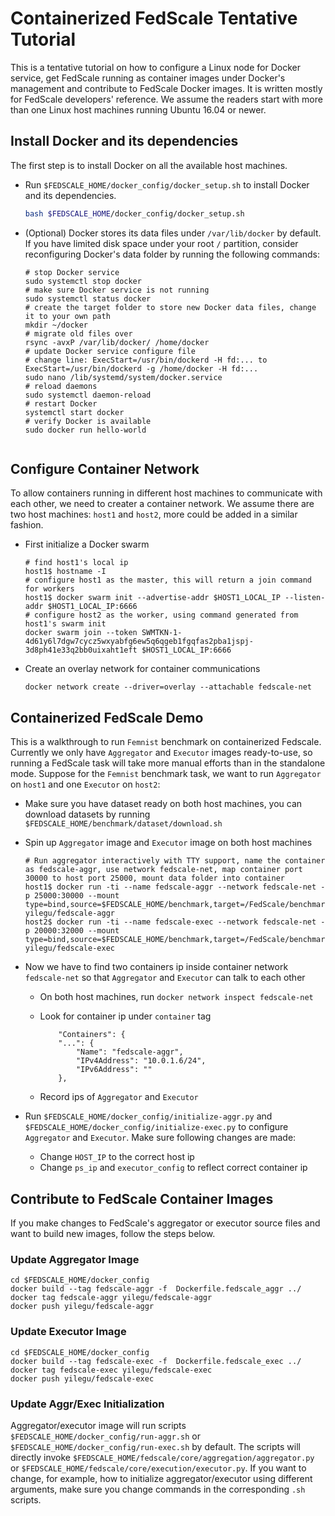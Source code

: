 # Containerized FedScale Tentative Tutorial
This is a tentative tutorial on how to configure a Linux node for Docker service, get FedScale running as container images under Docker's management and contribute to FedScale Docker images. It is written mostly for FedScale developers' reference. We assume the readers start with more than one Linux host machines running Ubuntu 16.04 or newer. 

## Install Docker and its dependencies

The first step is to install Docker on all the available host machines.

- Run `$FEDSCALE_HOME/docker_config/docker_setup.sh` to install Docker and its dependencies. 


	 ```bash
	 bash $FEDSCALE_HOME/docker_config/docker_setup.sh
	 ```
	 
- (Optional) Docker stores its data files under `/var/lib/docker` by default. If you have limited disk space under your root `/` partition, consider reconfiguring Docker's data folder by running the following commands:


	```
	# stop Docker service
	sudo systemctl stop docker
	# make sure Docker service is not running
	sudo systemctl status docker
	# create the target folder to store new Docker data files, change it to your own path
	mkdir ~/docker
	# migrate old files over
	rsync -avxP /var/lib/docker/ /home/docker
	# update Docker service configure file
	# change line: ExecStart=/usr/bin/dockerd -H fd:... to ExecStart=/usr/bin/dockerd -g /home/docker -H fd:...
	sudo nano /lib/systemd/system/docker.service
	# reload daemons
	sudo systemctl daemon-reload
	# restart Docker
	systemctl start docker
	# verify Docker is available
	sudo docker run hello-world
		
	```
	
## Configure Container Network
To allow containers running in different host machines to communicate with each other, we need to creater a container network. We assume there are two host machines: `host1` and `host2`, more could be added in a similar fashion.

- First initialize a Docker swarm

	```
	# find host1's local ip
	host1$ hostname -I
	# configure host1 as the master, this will return a join command for workers
	host1$ docker swarm init --advertise-addr $HOST1_LOCAL_IP --listen-addr $HOST1_LOCAL_IP:6666
	# configure host2 as the worker, using command generated from host1's swarm init
	docker swarm join --token SWMTKN-1-4d61y6l7dgw7cycz5wxyabfg6ew5q6qgeb1fgqfas2pba1jspj-3d8ph41e33q2bb0uixaht1eft $HOST1_LOCAL_IP:6666
	```
	
- Create an overlay network for container communications

	```
	docker network create --driver=overlay --attachable fedscale-net
	```
	
## Containerized FedScale Demo
This is a walkthrough to run `Femnist` benchmark on containerized Fedscale. Currently we only have `Aggregator` and `Executor` images ready-to-use, so running a FedScale task will take more manual efforts than in the standalone mode. Suppose for the `Femnist` benchmark task, we want to run `Aggregator` on `host1` and one `Executor` on `host2`:

- Make sure you have dataset ready on both host machines, you can download datasets by running `$FEDSCALE_HOME/benchmark/dataset/download.sh` 

- Spin up `Aggregator` image and `Executor` image on both host machines

	```
	# Run aggregator interactively with TTY support, name the container as fedscale-aggr, use network fedscale-net, map container port 30000 to host port 25000, mount data folder into container
	host1$ docker run -ti --name fedscale-aggr --network fedscale-net -p 25000:30000 --mount type=bind,source=$FEDSCALE_HOME/benchmark,target=/FedScale/benchmark,readonly yilegu/fedscale-aggr
	host2$ docker run -ti --name fedscale-exec --network fedscale-net -p 20000:32000 --mount type=bind,source=$FEDSCALE_HOME/benchmark,target=/FedScale/benchmark,readonly yilegu/fedscale-exec
	```
- Now we have to find two containers ip inside container network `fedscale-net` so that `Aggregator` and `Executor` can talk to each other

	- On both host machines, run `docker network inspect fedscale-net`
	- Look for container ip under `container` tag
	
		```
		    "Containers": {
            "...": {
                "Name": "fedscale-aggr",
                "IPv4Address": "10.0.1.6/24",
                "IPv6Address": ""
            },
		```
	- Record ips of `Aggregator` and `Executor`
- Run `$FEDSCALE_HOME/docker_config/initialize-aggr.py` and `$FEDSCALE_HOME/docker_config/initialize-exec.py` to configure `Aggregator` and `Executor`. Make sure following changes are made:
	- Change `HOST_IP` to the correct host ip
	- Change `ps_ip` and `executor_config` to reflect correct container ip

	
## Contribute to FedScale Container Images
If you make changes to FedScale's aggregator or executor source files and want to build new images, follow the steps below.

### Update Aggregator Image

```
cd $FEDSCALE_HOME/docker_config
docker build --tag fedscale-aggr -f  Dockerfile.fedscale_aggr ../
docker tag fedscale-aggr yilegu/fedscale-aggr
docker push yilegu/fedscale-aggr
```

### Update Executor Image

```
cd $FEDSCALE_HOME/docker_config
docker build --tag fedscale-exec -f  Dockerfile.fedscale_exec ../
docker tag fedscale-exec yilegu/fedscale-exec
docker push yilegu/fedscale-exec
```

### Update Aggr/Exec Initialization
Aggregator/executor image will run scripts `$FEDSCALE_HOME/docker_config/run-aggr.sh` or `$FEDSCALE_HOME/docker_config/run-exec.sh` by default. The scripts will directly invoke `$FEDSCALE_HOME/fedscale/core/aggregation/aggregator.py` or `$FEDSCALE_HOME/fedscale/core/execution/executor.py`. If you want to change, for example, how to initialize aggregator/executor using different arguments, make sure you change commands in the corresponding `.sh` scripts.


		